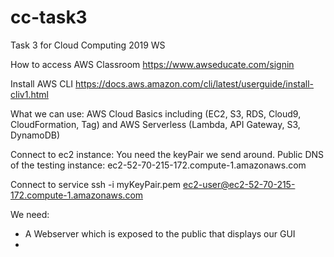 # cc-task3
Task 3 for Cloud Computing 2019 WS

How to access AWS Classroom
https://www.awseducate.com/signin


Install AWS CLI
https://docs.aws.amazon.com/cli/latest/userguide/install-cliv1.html

What we can use:
AWS Cloud Basics including (EC2, S3, RDS, Cloud9, CloudFormation, Tag) and AWS Serverless (Lambda, API Gateway, S3, DynamoDB)


Connect to ec2 instance:
You need the keyPair we send around.
Public DNS of the testing instance: ec2-52-70-215-172.compute-1.amazonaws.com

Connect to service
ssh -i myKeyPair.pem ec2-user@ec2-52-70-215-172.compute-1.amazonaws.com

We need:
- A Webserver which is exposed to the public that displays our GUI
- 
